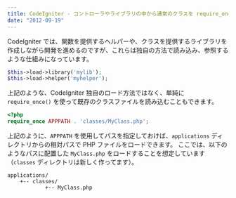 ```yaml
---
title: CodeIgniter - コントローラやライブラリの中から通常のクラスを require_once する
date: "2012-09-19"
---
```


CodeIgniter では、関数を提供するヘルパーや、クラスを提供するライブラリを作成しながら開発を進めるのですが、これらは独自の方法で読み込み、参照するような仕組みになっています。

~~~ php
$this->load->library('mylib');
$this->load->helper('myhelper');
~~~

上記のような、CodeIgniter 独自のロード方法ではなく、単純に `require_once()` を使って既存のクラスファイルを読み込むこともできます。

~~~ php
<?php
require_once APPPATH . 'classes/MyClass.php';
~~~

上記のように、`APPPATH` を使用してパスを指定しておけば、`applications` ディレクトリからの相対パスで PHP ファイルをロードできます。
ここでは、以下のようなパスに配置した `MyClass.php` をロードすることを想定しています（`classes` ディレクトリは新しく作ってます）。

~~~
applications/
    +-- classes/
            +-- MyClass.php
~~~

